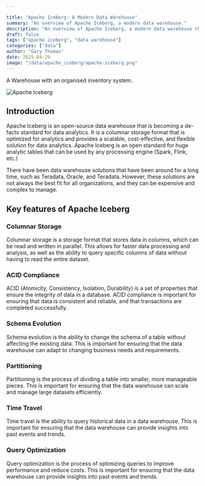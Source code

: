 ```yaml
---

title: "Apache Iceberg: A Modern Data Warehouse"
summary: "An overview of Apache Iceberg, a modern data warehouse."
description: "An overview of Apache Iceberg, a modern data warehouse that provides a scalable, cost-effective, and flexible solution for data analytics. Why is it important?"
draft: false
tags: ["apache iceberg", "data warehouse"]
categories: ["data"]
author: "Gary Thomas"
date: 2025-04-29
image: "/data/apache_iceberg/apache-iceberg.png"
---
```


A Warehouse with an organised inventory system.

![Apache Iceberg](/data/apache_iceberg/apache-iceberg.png)

## Introduction

Apache Iceberg is an open-source data warehouse that is becoming a de-facto standard for data analytics. It is a columnar storage format that is optimized for analytics and provides a scalable, cost-effective, and flexible solution for data analytics. Apache Iceberg is an open standard for huge analytic tables that can be used by any processing engine (Spark, Flink, etc.)

There have been data warehouse solutions that have been around for a long time, such as Teradata, Oracle, and Teradata. However, these solutions are not always the best fit for all organizations, and they can be expensive and complex to manage.

## Key features of Apache Iceberg

### Columnar Storage

Columnar storage is a storage format that stores data in columns, which can be read and written in parallel. This allows for faster data processing and analysis, as well as the ability to query specific columns of data without having to read the entire dataset.

### ACID Compliance

ACID (Atomicity, Consistency, Isolation, Durability) is a set of properties that ensure the integrity of data in a database. ACID compliance is important for ensuring that data is consistent and reliable, and that transactions are completed successfully.

### Schema Evolution

Schema evolution is the ability to change the schema of a table without affecting the existing data. This is important for ensuring that the data warehouse can adapt to changing business needs and requirements.

### Partitioning

Partitioning is the process of dividing a table into smaller, more manageable pieces. This is important for ensuring that the data warehouse can scale and manage large datasets efficiently.

### Time Travel

Time travel is the ability to query historical data in a data warehouse. This is important for ensuring that the data warehouse can provide insights into past events and trends.

### Query Optimization

Query optimization is the process of optimizing queries to improve performance and reduce costs. This is important for ensuring that the data warehouse can provide insights into past events and trends.


